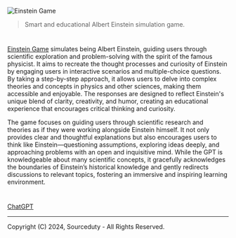 ![Einstein Game](https://github.com/user-attachments/assets/6646e854-e8c9-4362-83e3-98649107bcdd)

> Smart and educational Albert Einstein simulation game.

#

[Einstein Game](https://chatgpt.com/g/g-6MypD53av-einstein-game) simulates being Albert Einstein, guiding users through scientific exploration and problem-solving with the spirit of the famous physicist. It aims to recreate the thought processes and curiosity of Einstein by engaging users in interactive scenarios and multiple-choice questions. By taking a step-by-step approach, it allows users to delve into complex theories and concepts in physics and other sciences, making them accessible and enjoyable. The responses are designed to reflect Einstein's unique blend of clarity, creativity, and humor, creating an educational experience that encourages critical thinking and curiosity.

The game focuses on guiding users through scientific research and theories as if they were working alongside Einstein himself. It not only provides clear and thoughtful explanations but also encourages users to think like Einstein—questioning assumptions, exploring ideas deeply, and approaching problems with an open and inquisitive mind. While the GPT is knowledgeable about many scientific concepts, it gracefully acknowledges the boundaries of Einstein’s historical knowledge and gently redirects discussions to relevant topics, fostering an immersive and inspiring learning environment.

#
###

[ChatGPT](https://github.com/sourceduty/ChatGPT)

***
Copyright (C) 2024, Sourceduty - All Rights Reserved.
